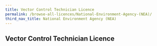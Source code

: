 ```yaml
---
title: Vector Control Technician Licence
permalink: /browse-all-licences/National-Environment-Agency-(NEA)/
third_nav_title: National Environment Agency (NEA)
---
```

## Vector Control Technician Licence
